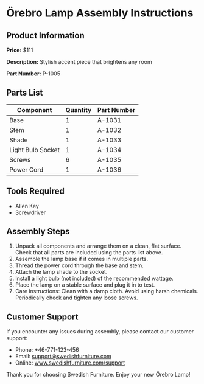 # Örebro Lamp Assembly Instructions

## Product Information

**Price:** $111

**Description:** Stylish accent piece that brightens any room

**Part Number:** P-1005

## Parts List

| Component | Quantity | Part Number |
|----------|----------|------------|
| Base | 1 | A-1031 |
| Stem | 1 | A-1032 |
| Shade | 1 | A-1033 |
| Light Bulb Socket | 1 | A-1034 |
| Screws | 6 | A-1035 |
| Power Cord | 1 | A-1036 |

## Tools Required

- Allen Key
- Screwdriver

## Assembly Steps

1. Unpack all components and arrange them on a clean, flat surface. Check that all parts are included using the parts list above.
2. Assemble the lamp base if it comes in multiple parts.
3. Thread the power cord through the base and stem.
4. Attach the lamp shade to the socket.
5. Install a light bulb (not included) of the recommended wattage.
6. Place the lamp on a stable surface and plug it in to test.
7. Care instructions: Clean with a damp cloth. Avoid using harsh chemicals. Periodically check and tighten any loose screws.

## Customer Support

If you encounter any issues during assembly, please contact our customer support:

- Phone: +46-771-123-456
- Email: support@swedishfurniture.com
- Online: www.swedishfurniture.com/support

Thank you for choosing Swedish Furniture. Enjoy your new Örebro Lamp!
